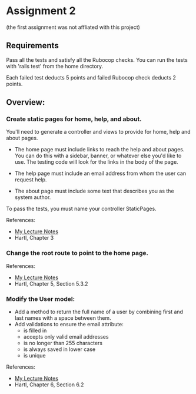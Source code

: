# Assignment 2 
(the first assignment was not affliated with this project)

## Requirements

Pass all the tests and satisfy all the Rubocop checks.  You can run the tests with 'rails test'
from the home directory.  

Each failed test deducts 5 points and failed Rubocop check deducts 2 points.


## Overview:

### Create static pages for home, help, and about.  

You'll need to generate a controller and views to provide for home, help and about pages.  

- The home page must include links to reach the help and about pages.  You can
do this with a sidebar, banner, or whatever else you'd like to use.  The testing
code will look for the links in the body of the page.

- The help page must include an email address from whom the user can request help.

- The about page must include some text that describes you as the system author.

To pass the tests, you must name your controller StaticPages.  

References:  
  - [My Lecture Notes](https://utah.instructure.com/files/64591175/download?download_frd=1)
  - Hartl, Chapter 3


### Change the root route to point to the home page.  

References:
  - [My Lecture Notes](https://utah.instructure.com/files/64591175/download?download_frd=1)
  - Hartl, Chapter 5, Section 5.3.2


### Modify the User model:

* Add a method to return the full name of a user by combining first and last names
with a space between them.
* Add validations to ensure the email attribute:
  * is filled in
  * accepts only valid email addresses 
  * is no longer than 255 characters
  * is always saved in lower case
  * is unique

References:
  - [My Lecture Notes](https://utah.instructure.com/files/64593814/download?download_frd=1)
  - Hartl, Chapter 6, Section 6.2
  